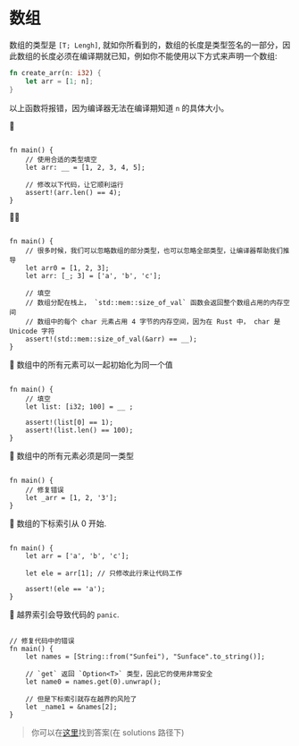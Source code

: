 # 数组
数组的类型是 `[T; Lengh]`, 就如你所看到的，数组的长度是类型签名的一部分，因此数组的长度必须在编译期就已知，例如你不能使用以下方式来声明一个数组:
```rust
fn create_arr(n: i32) {
    let arr = [1; n];
}
```

以上函数将报错，因为编译器无法在编译期知道 `n` 的具体大小。

🌟 
```rust,editable

fn main() {
    // 使用合适的类型填空
    let arr: __ = [1, 2, 3, 4, 5];

    // 修改以下代码，让它顺利运行
    assert!(arr.len() == 4);
}
```

🌟🌟
```rust,editable

fn main() {
    // 很多时候，我们可以忽略数组的部分类型，也可以忽略全部类型，让编译器帮助我们推导
    let arr0 = [1, 2, 3];
    let arr: [_; 3] = ['a', 'b', 'c'];
    
    // 填空
    // 数组分配在栈上， `std::mem::size_of_val` 函数会返回整个数组占用的内存空间
    // 数组中的每个 char 元素占用 4 字节的内存空间，因为在 Rust 中， char 是 Unicode 字符
    assert!(std::mem::size_of_val(&arr) == __);
}
```

🌟 数组中的所有元素可以一起初始化为同一个值
```rust,editable

fn main() {
    // 填空
    let list: [i32; 100] = __ ;

    assert!(list[0] == 1);
    assert!(list.len() == 100);
}
```

🌟 数组中的所有元素必须是同一类型
```rust,editable

fn main() {
    // 修复错误
    let _arr = [1, 2, '3'];
}
```

🌟 数组的下标索引从 0 开始.
```rust,editable

fn main() {
    let arr = ['a', 'b', 'c'];
    
    let ele = arr[1]; // 只修改此行来让代码工作

    assert!(ele == 'a');
}
```

🌟 越界索引会导致代码的 `panic`.
```rust,editable

// 修复代码中的错误
fn main() {
    let names = [String::from("Sunfei"), "Sunface".to_string()];
    
    // `get` 返回 `Option<T>` 类型，因此它的使用非常安全
    let name0 = names.get(0).unwrap();

    // 但是下标索引就存在越界的风险了
    let _name1 = &names[2];
}
```

> 你可以在[这里](https://github.com/sunface/rust-by-practice)找到答案(在 solutions 路径下) 